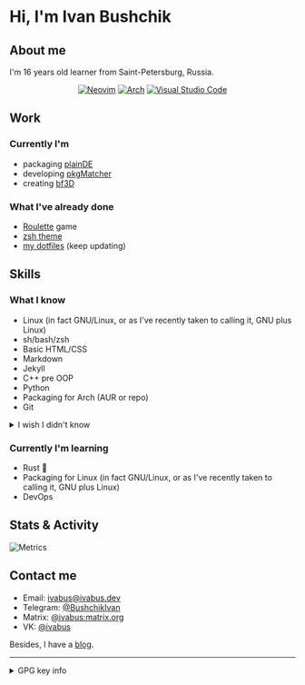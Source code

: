 
# Hi, I'm Ivan Bushchik


## About me

I'm 16 years old learner from Saint-Petersburg, Russia.

<div align=center>
  
   [![Neovim](https://img.shields.io/badge/NeoVim-%2357A143.svg?&style=for-the-badge&logo=neovim&logoColor=white)](https://neovim.io)
  [![Arch](https://img.shields.io/badge/Arch%20Linux-1793D1?logo=arch-linux&logoColor=fff&style=for-the-badge)](https://archlinux.org)
   [![Visual Studio Code](https://img.shields.io/badge/Visual%20Studio%20Code-0078d7.svg?style=for-the-badge&logo=visual-studio-code&logoColor=white)](https://code.visualstudio.com)
</div>

## Work

### Currently I'm
- packaging [plainDE](https://plainde.org)
- developing [pkgMatcher](https://pkgmatcher.dev)
- creating [bf3D](https://github.com/ivabus/bf3d)

### What I've already done
- [Roulette](https://github.com/ivabus/roulette) game
- [zsh theme](https://github.com/ivabus/ivabus-zsh-theme)
- [my dotfiles](https://github.com/ivabus/ivabus-dotfiles) (keep updating)

## Skills

### What I know
- Linux (in fact GNU/Linux, or as I've recently taken to calling it, GNU plus Linux)
- sh/bash/zsh
- Basic HTML/CSS
- Markdown
- Jekyll 
- C++ pre OOP
- Python
- Packaging for Arch (AUR or repo)
- Git
<details>
  <summary>I wish I didn't know</summary><br>
  
  - Visual Basic .NET
</details>

### Currently I'm learning

- Rust 🚀
- Packaging for Linux (in fact GNU/Linux, or as I've recently taken to calling it, GNU plus Linux)
- DevOps

## Stats & Activity

![Metrics](https://raw.githubusercontent.com/ivabus/ivabus/main/github-metrics.svg)

## Contact me
- Email: <ivabus@ivabus.dev>
- Telegram: [@BushchikIvan](https://t.me/BushchikIvan)
- Matrix: [@ivabus:matrix.org](https://matrix.to/#/@ivabus:matrix.org)
- VK: [@ivabus](https://vk.com/ivabus)

Besides, I have a [blog](https://ivabus.dev).

---
<details>
  <summary>GPG key info</summary>
  
  Key ID: `3E4E9C7D66E44BF7`<br>
  Fingerprint: `77F2 CF96 4D0A 9F5B A3DE 3D31 3E4E 9C7D 66E4 4BF7`
  - [Ubuntu keyserver](https://keyserver.ubuntu.com/pks/lookup?op=vindex&search=0x3e4e9c7d66e44bf7)
  - [OpenPGP server](https://keys.openpgp.org/vks/v1/by-fingerprint/77F2CF964D0A9F5BA3DE3D313E4E9C7D66E44BF7)
</details>
